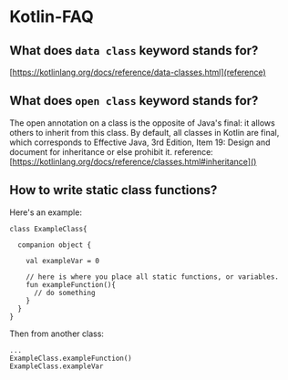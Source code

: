 # Kotlin-FAQ

## What does `data class` keyword stands for?<br>
[https://kotlinlang.org/docs/reference/data-classes.html](reference)

## What does `open class` keyword stands for?<br>
The open annotation on a class is the opposite of Java's final: it allows others to inherit from this class. By default, all classes in Kotlin are final, which corresponds to Effective Java, 3rd Edition, Item 19: Design and document for inheritance or else prohibit it.
reference: [https://kotlinlang.org/docs/reference/classes.html#inheritance]()

## How to write static class functions?
Here's an example:

```
class ExampleClass{

  companion object {
  
    val exampleVar = 0  
    
    // here is where you place all static functions, or variables.
    fun exampleFunction(){
      // do something
    }
  }
}
```

Then from another class:
```
...
ExampleClass.exampleFunction()
ExampleClass.exampleVar
```

